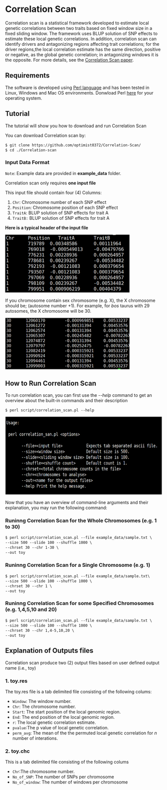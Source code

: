 # Correlation Scan

Correlation scan is a statistical framework developed to estimate local genetic correlations between two traits based on fixed window size in a fixed sliding window. The framework uses BLUP solution of SNP effects to estimate these local genetic correlations. In addition, correlation scan can identify drivers and antagonizing regions affecting trait correlations; for the driver regions,the local correlation estimate has the same direction, positive or negative, as the global genetic correlation; in antagonizing windows it is the opposite. For more details, see the [Correlation Scan paper](https://doi.org/10.1101/2021.11.05.467409).

## Requirements
The software is developed using [Perl language](https://www.perl.org/get.html) and has been tested in Linux, Windows and Mac OS environments.
Donwload Perl [here](https://www.perl.org/get.html) for your operating system.

## Tutorial
The tutorial will show you how to download and run Correlation Scan 

You can download Correlation scan by:

```
$ git clone https://github.com/optimist0372/Correlation-Scan/
$ cd ./Correlation-scan
```

### Input Data Format
`Note`:  Example data are provided in **example_data** folder.

Correlation scan only requires **one input file**

This input file should contain four (4) Columns:

1. `Chr`: Chromosome number of each SNP effect
2. `Position`: Chromosome position of each SNP effect
3. `TraitA`: BLUP solution of SNP effects for trait A
4. `TraitB:` BLUP solution of SNP effects for trait A

**Here is a typical header of the input file**

<img src= "images/head.png" width=400>

If you chromosome contain sex chromosome (e.g. X), the X chromosome should be; (autosome number +1).
For example, for *bos* taurus with 29 autosomes, the X chromosome will be 30.

<img src= "images/tail.png" width=400>

## How to Run Correlation Scan

To run correlation scan, you can first use the *--help* command to get an overview about the built-in commands and their description

```
$ perl script/correlation_scan.pl --help

```

<img src= "images/help_2.png" width=600, height = 250>

Now that you have an overview of command-line arguments and their explanation, you may run the following command:

### Runinng Correlation Scan for the Whole Chromosomes (e.g. 1 to 30)
```
$ perl script/correlation_scan.pl --file example_data/sample.txt \
--size 500 --slide 100 --shuffle 1000 \
--chrset 30 --chr 1-30 \
--out toy

```
### Runinng Correlation Scan for a Single Chromosome (e.g. 1)
```
$ perl script/correlation_scan.pl --file example_data/sample.txt\
--size 500 --slide 100 --shuffle 1000 \
--chrset 30 --chr 1 \
--out toy 

```
### Runinng Correlation Scan for some Specified Chromosomes (e.g. 1,4,5,10 and 20)
```
$ perl script/correlation_scan.pl --file example_data/sample.txt \
--size 500 --slide 100 --shuffle 1000 \
--chrset 30 --chr 1,4-5,10,20 \
--out toy

```

## Explanation of Outputs files

Correlation scan produce two (2) output files based on user defined output name (i.e., toy)

### 1. toy.res

The toy.res file is a tab delimited file consisting of the following colums:

 * `Window`: The window number.
 * `Chr`: The chromosome number.
 * `Start`: The start position of the local genomic region.
 * `End`: The end position of the local genomic region.
 * `r`: The local genetic correlation estimate.
 * `pvalue`:The p value of local genetic correlation.
 * `perm_avg`: The mean of the the permuted local genetic correlation for *n* number of interations.
 
### 2. toy.chc
This is a tab delimited file consisting of the following colums
 * `Chr`:The chromosome number.
 * `No_of_SNP`: The number of SNPs per chromosome
 * `No_of_window`: The number of windows per chromosome
 
